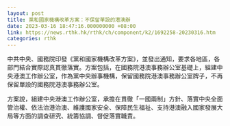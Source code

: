 ```yaml
---
layout: post
title: 黨和國家機構改革方案：不保留單設的港澳辦
date: 2023-03-16 18:47:16.000000000 +08:00
link: https://news.rthk.hk/rthk/ch/component/k2/1692258-20230316.htm
categories: rthk
---
```


中共中央、國務院印發《黨和國家機構改革方案》，並發出通知，要求各地區，各部門結合實際認真貫徹落實。方案包括，在國務院港澳事務辦公室基礎上，組建中央港澳工作辦公室，作為黨中央辦事機構，保留國務院港澳事務辦公室牌子，不再保留單設的國務院港澳事務辦公室。

方案說，組建中央港澳工作辦公室，承擔在貫徹「一國兩制」方針、落實中央全面管治權、依法治港治澳、維護國家安全、保障民生福祉、支持港澳融入國家發展大局等方面的調查研究、統籌協調、督促落實職責。
